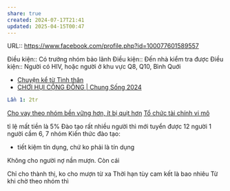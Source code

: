 ```yaml
---
share: true
created: 2024-07-17T21:41
updated: 2025-04-15T00:47
---
```

URL:: https://www.facebook.com/profile.php?id=100077601589557

Điều kiện:: Có trưởng nhóm bảo lãnh 
Điều kiện:: Đến nhà kiểm tra được
Điều kiện:: Người có HIV, hoặc người ở khu vực Q8, Q10, Bình Quới 

- [Chuyện kể từ Tình thân](https://nguoidothi.net.vn/chuyen-ke-tu-tinh-than-44244.html)
- [CHƠI HỤI CỘNG ĐỒNG | Chung Sống 2024](https://www.chungsong.vn/choi-hui-cong-dong/)

```yaml
Lần 1: 2tr
```

[Cho vay theo nhóm bền vững hơn, ít bị quịt hơn](../../../../%E2%9A%A1Hi%E1%BB%83u%20bi%E1%BA%BFt%20s%C3%A2u/T%E1%BB%95%20ch%E1%BB%A9c%20t%C3%A0i%20ch%C3%ADnh/T%E1%BB%95%20ch%E1%BB%A9c%20t%C3%ADn%20d%E1%BB%A5ng/Cho%20vay%20theo%20nh%C3%B3m%20b%E1%BB%81n%20v%E1%BB%AFng%20h%C6%A1n,%20%C3%ADt%20b%E1%BB%8B%20qu%E1%BB%8Bt%20h%C6%A1n.md)
[Tổ chức tài chính vi mô](./index.md)

tỉ lệ mất tiền là 5%
Đào tạo rất nhiều người thì mới tuyển được 12 người
1 người cầm 6, 7 nhóm
Kiến thức đào tạo: 
- tiết kiệm tín dụng, chứ ko phải là tín dụng

Không cho người nợ nần mượn. Còn cái 

Chỉ cho thành thị, ko cho mượn từ xa
Thời hạn tùy cam kết là bao nhiêu
Từ khi chờ theo nhóm thì 